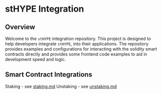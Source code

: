 # stHYPE Integration

## Overview

Welcome to the `stHYPE` integration repository. This project is designed to help developers integrate `stHYPE`, into their applications. The repository provides examples and configurations for interacting with the solidity smart contracts directly and provides some frontend code examples to aid in development speed and logic. 

## Smart Contract Integrations

Staking - see [staking.md](staking.md)
Unstaking - see [unstaking.md](unstaking.md)